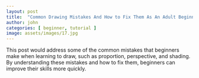 ```yaml
---
layout: post
title:  "Common Drawing Mistakes And How to Fix Them As An Adult Beginners"
author: john
categories: [ beginner, tutorial ]
image: assets/images/17.jpg
---
```


This post would address some of the common mistakes that beginners make when learning to draw, such as proportion, perspective, and shading. By understanding these mistakes and how to fix them, beginners can improve their skills more quickly.
